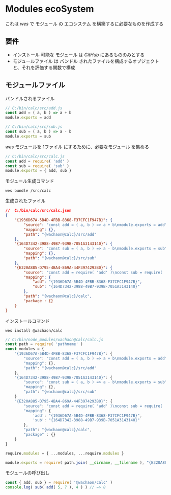 # Modules ecoSystem

これは *wes* で モジュール の エコシステム を構築するに必要なものを作成する

## 要件

+   インストール 可能な モジュール は *GitHub* にあるもののみとする
+   モジュールファイル は バンドル されたファイルを構成するオブジェクトと、それを評価する関数で構成


## モジュールファイル

バンドルされるファイル

```javascript
// C:/bin/calc/src/add.js
const add = ( a, b ) => a + b
module.exports = add
```

```javascript
// C:/bin/calc/src/sub.js
const sub = ( a, b ) => a - b
module.exports = sub
```

*wes* モジュールを 1ファイル にするために、必要なモジュール を集める

```javascript
// C:/bin/calc/src/calc.js
const add = require( 'add' )
const sub = require( 'sub' )
module.exports = { add, sub }

```

モジュール生成コマンド

```
wes bundle /src/calc
```

生成されたファイル

```json
//  C:/bin/calc/src/calc.json
{
    "{1936D67A-5B4D-4FBB-8368-F37CFC1F947B}": {
        "source": "const add = ( a, b ) => a + b\nmodule.exports = add",
        "mapping": {},
        "path": "{wachaon@calc}/src/add"
    },
    "{164D7342-3988-49B7-939B-7051A3143140}": {
        "source": "const sub = ( a, b ) => a - b\nmodule.exports = sub",
        "mapping": {},
        "path": "{wachaon@calc}/src/sub"
    },
    "{E320A885-D795-4BA4-869A-44F3974293B0}": {
        "source": "const add = require( 'add' )\nconst sub = require( 'sub' )nmodule.exports = { add, sub }",
        "mapping": {
            "add": "{1936D67A-5B4D-4FBB-8368-F37CFC1F947B}",
            "sub": "{164D7342-3988-49B7-939B-7051A3143140}"
        },
        "path": "{wachaon@calc}/calc",
        "package : {}
    }
}

```
インストールコマンド

```
wes install @wachaon/calc
```

```javascript
// C:/bin/node_modules/wachaon@calc/calc.js
const path = require( 'pathname' )
const modules = {
    "{1936D67A-5B4D-4FBB-8368-F37CFC1F947B}": {
        "source": "const add = ( a, b ) => a + b\nmodule.exports = add",
        "mapping": {},
        "path": "{wachaon@calc}/src/add"
    },
    "{164D7342-3988-49B7-939B-7051A3143140}": {
        "source": "const sub = ( a, b ) => a - b\nmodule.exports = sub",
        "mapping": {},
        "path": "{wachaon@calc}/src/sub"
    }
    "{E320A885-D795-4BA4-869A-44F3974293B0}": {
        "source": "const add = require( 'add' )\nconst sub = require( 'sub' )nmodule.exports = { add, sub }",
        "mapping": {
            'add': "{1936D67A-5B4D-4FBB-8368-F37CFC1F947B}",
            'sub': "{164D7342-3988-49B7-939B-7051A3143140}"
        },
        "path": "{wachaon@calc}/calc",
        "package" : {}
    }
}

require.modules = { ...modules, ...require.modules }

module.exports = require( path.join( __dirname, __filename ), "{E320A885-D795-4BA4-869A-44F3974293B0}" )
```

モジュールの呼び出し

```javascript
const { add, sub } = require( '@wachaon/calc' )
console.log( sub( add( 5, 7 ), 4 ) ) // => 8
```
